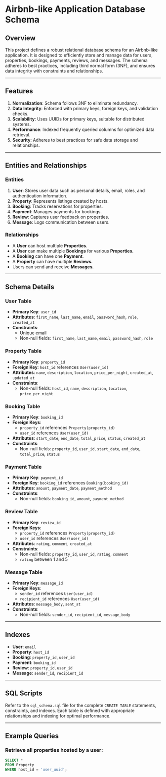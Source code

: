 # Airbnb-like Application Database Schema

## Overview
This project defines a robust relational database schema for an Airbnb-like application. It is designed to efficiently store and manage data for users, properties, bookings, payments, reviews, and messages. The schema adheres to best practices, including third normal form (3NF), and ensures data integrity with constraints and relationships.

---

## Features
1. **Normalization**: Schema follows 3NF to eliminate redundancy.
2. **Data Integrity**: Enforced with primary keys, foreign keys, and validation checks.
3. **Scalability**: Uses UUIDs for primary keys, suitable for distributed systems.
4. **Performance**: Indexed frequently queried columns for optimized data retrieval.
5. **Security**: Adheres to best practices for safe data storage and relationships.

---

## Entities and Relationships
### Entities
1. **User**: Stores user data such as personal details, email, roles, and authentication information.
2. **Property**: Represents listings created by hosts.
3. **Booking**: Tracks reservations for properties.
4. **Payment**: Manages payments for bookings.
5. **Review**: Captures user feedback on properties.
6. **Message**: Logs communication between users.

### Relationships
- A **User** can host multiple **Properties**.
- A **User** can make multiple **Bookings** for various **Properties**.
- A **Booking** can have one **Payment**.
- A **Property** can have multiple **Reviews**.
- Users can send and receive **Messages**.

---

## Schema Details
### User Table
- **Primary Key**: `user_id`
- **Attributes**: `first_name`, `last_name`, `email`, `password_hash`, `role`, `created_at`
- **Constraints**: 
  - Unique email
  - Non-null fields: `first_name`, `last_name`, `email`, `password_hash`, `role`

### Property Table
- **Primary Key**: `property_id`
- **Foreign Key**: `host_id` references `User(user_id)`
- **Attributes**: `name`, `description`, `location`, `price_per_night`, `created_at`, `updated_at`
- **Constraints**: 
  - Non-null fields: `host_id`, `name`, `description`, `location`, `price_per_night`

### Booking Table
- **Primary Key**: `booking_id`
- **Foreign Keys**: 
  - `property_id` references `Property(property_id)`
  - `user_id` references `User(user_id)`
- **Attributes**: `start_date`, `end_date`, `total_price`, `status`, `created_at`
- **Constraints**: 
  - Non-null fields: `property_id`, `user_id`, `start_date`, `end_date`, `total_price`, `status`

### Payment Table
- **Primary Key**: `payment_id`
- **Foreign Key**: `booking_id` references `Booking(booking_id)`
- **Attributes**: `amount`, `payment_date`, `payment_method`
- **Constraints**: 
  - Non-null fields: `booking_id`, `amount`, `payment_method`

### Review Table
- **Primary Key**: `review_id`
- **Foreign Keys**: 
  - `property_id` references `Property(property_id)`
  - `user_id` references `User(user_id)`
- **Attributes**: `rating`, `comment`, `created_at`
- **Constraints**: 
  - Non-null fields: `property_id`, `user_id`, `rating`, `comment`
  - `rating` between 1 and 5

### Message Table
- **Primary Key**: `message_id`
- **Foreign Keys**: 
  - `sender_id` references `User(user_id)`
  - `recipient_id` references `User(user_id)`
- **Attributes**: `message_body`, `sent_at`
- **Constraints**: 
  - Non-null fields: `sender_id`, `recipient_id`, `message_body`

---

## Indexes
- **User**: `email`
- **Property**: `host_id`
- **Booking**: `property_id`, `user_id`
- **Payment**: `booking_id`
- **Review**: `property_id`, `user_id`
- **Message**: `sender_id`, `recipient_id`

---

## SQL Scripts
Refer to the `sql_schema.sql` file for the complete `CREATE TABLE` statements, constraints, and indexes. Each table is defined with appropriate relationships and indexing for optimal performance.

---

## Example Queries
### Retrieve all properties hosted by a user:
```sql
SELECT * 
FROM Property 
WHERE host_id = 'user_uuid';
